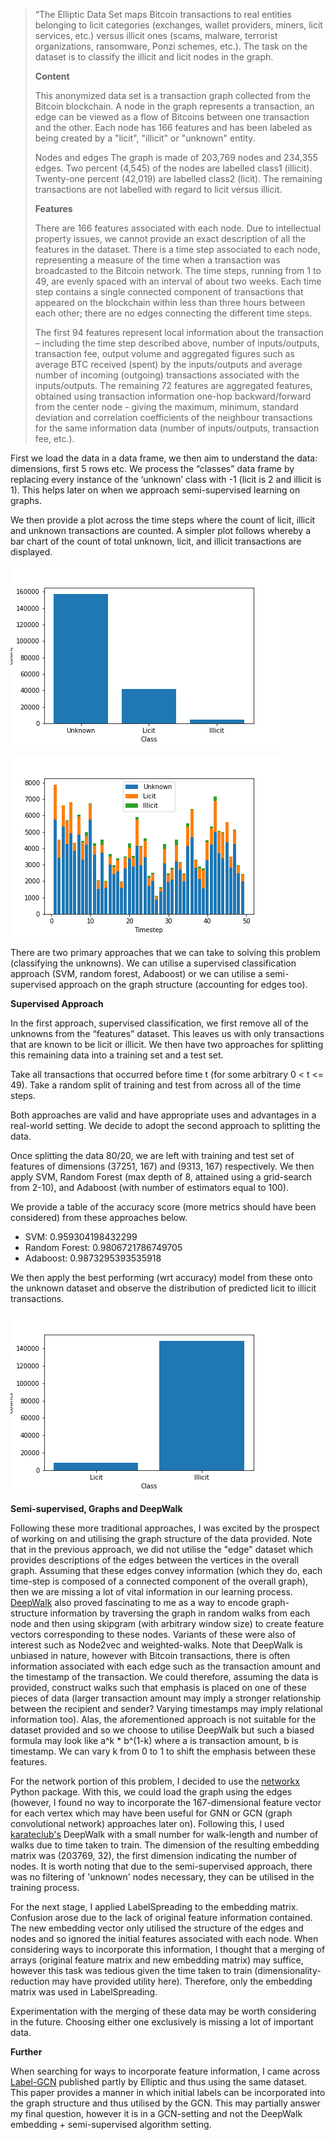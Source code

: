 
> “The Elliptic Data Set maps Bitcoin transactions to real entities belonging to licit categories (exchanges, wallet providers, miners, licit services, etc.) versus illicit ones (scams, malware, terrorist organizations, ransomware, Ponzi schemes, etc.). The task on the dataset is to classify the illicit and licit nodes in the graph.
> 
> **Content**
> 
> This anonymized data set is a transaction graph collected from the Bitcoin blockchain. A node in the graph represents a transaction, an edge can be viewed as a flow of Bitcoins between one transaction and the other. Each node has 166 features and has been labeled as being created by a "licit", "illicit" or "unknown" entity.
> 
> Nodes and edges
> The graph is made of 203,769 nodes and 234,355 edges. Two percent (4,545) of the nodes are labelled class1 (illicit). Twenty-one percent (42,019) are labelled class2 (licit). The remaining transactions are not labelled with regard to licit versus illicit.
> 
> **Features**
> 
> There are 166 features associated with each node. Due to intellectual property issues, we cannot provide an exact description of all the features in the dataset. There is a time step associated to each node, representing a measure of the time when a transaction was broadcasted to the Bitcoin network. The time steps, running from 1 to 49, are evenly spaced with an interval of about two weeks. Each time step contains a single connected component of transactions that appeared on the blockchain within less than three hours between each other; there are no edges connecting the different time steps.
> 
> The first 94 features represent local information about the transaction – including the time step described above, number of inputs/outputs, transaction fee, output volume and aggregated figures such as average BTC received (spent) by the inputs/outputs and average number of incoming (outgoing) transactions associated with the inputs/outputs. The remaining 72 features are aggregated features, obtained using transaction information one-hop backward/forward from the center node - giving the maximum, minimum, standard deviation and correlation coefficients of the neighbour transactions for the same information data (number of inputs/outputs, transaction fee, etc.).


First we load the data in a data frame, we then aim to understand the data: dimensions, first 5 rows etc. We process the “classes” data frame by replacing every instance of the ‘unknown’ class with -1 (licit is 2 and illicit is 1). This helps later on when we approach semi-supervised learning on graphs. 

We then provide a plot across the time steps where the count of licit, illicit and unknown transactions are counted. A simpler plot follows whereby a bar chart of the count of total unknown, licit, and illicit transactions are displayed. 

![Count Plot](bar.png)

![Time Plot](time.png)

There are two primary approaches that we can take to solving this problem (classifying the unknowns). We can utilise a supervised classification approach (SVM, random forest, Adaboost) or we can utilise a semi-supervised approach on the graph structure (accounting for edges too).

**Supervised Approach**

In the first approach, supervised classification, we first remove all of the unknowns from the “features” dataset. This leaves us with only transactions that are known to be licit or illicit. We then have two approaches for splitting this remaining data into a training set and a test set. 

Take all transactions that occurred before time t (for some arbitrary 0 < t <= 49).
Take a random split of training and test from across all of the time steps.

Both approaches are valid and have appropriate uses and advantages in a real-world setting. We decide to adopt the second approach to splitting the data. 

Once splitting the data 80/20, we are left with training and test set of features of dimensions (37251, 167) and (9313, 167) respectively. We then apply SVM, Random Forest (max depth of 8, attained using a grid-search from 2-10), and Adaboost (with number of estimators equal to 100). 

We provide a table of the accuracy score (more metrics should have been considered) from these approaches below. 

* SVM: 0.959304198432299
* Random Forest: 0.9806721786749705
* Adaboost: 0.9873295393535918


We then apply the best performing (wrt accuracy) model from these onto the unknown dataset and observe the distribution of predicted licit to illicit transactions.

![Prediction Plot](predict.png)


**Semi-supervised, Graphs and DeepWalk**

Following these more traditional approaches, I was excited by the prospect of working on and utilising the graph structure of the data provided. Note that in the previous approach, we did not utilise the "edge" dataset which provides descriptions of the edges between the vertices in the overall graph. Assuming that these edges convey information (which they do, each time-step is composed of a connected component of the overall graph), then we are missing a lot of vital information in our learning process. [DeepWalk](https://arxiv.org/abs/1403.6652) also proved fascinating to me as a way to encode graph-structure information by traversing the graph in random walks from each node and then using skipgram (with arbitrary window size) to create feature vectors corresponding to these nodes. Variants of these were also of interest such as Node2vec and weighted-walks. Note that DeepWalk is unbiased in nature, however with Bitcoin transactions, there is often information associated with each edge such as the transaction amount and the timestamp of the transaction. We could therefore, assuming the data is provided, construct walks such that emphasis is placed on one of these pieces of data (larger transaction amount may imply a stronger relationship between the recipient and sender? Varying timestamps may imply relational information too). Alas, the aforementioned approach is not suitable for the dataset provided and so we choose to utilise DeepWalk but such a biased formula may look like a^k * b^(1-k) where a is transaction amount, b is timestamp. We can vary k from 0 to 1 to shift the emphasis between these features. 

For the network portion of this problem, I decided to use the [networkx](https://networkx.org/) Python package. With this, we could load the graph using the edges (however, I found no way to incorporate the 167-dimensional feature vector for each vertex which may have been useful for GNN or GCN (graph convolutional network) approaches later on). Following this, I used [karateclub's](https://github.com/benedekrozemberczki/karateclub) DeepWalk with a small number for walk-length and number of walks due to time taken to train. The dimension of the resulting embedding matrix was (203769, 32), the first dimension indicating the number of nodes. It is worth noting that due to the semi-supervised approach, there was no filtering of 'unknown' nodes necessary, they can be utilised in the training process. 

For the next stage, I applied LabelSpreading to the embedding matrix. Confusion arose due to the lack of original feature information contained. The new embedding vector only utilised the structure of the edges and nodes and so ignored the initial features associated with each node. When considering ways to incorporate this information, I thought that a merging of arrays (original feature matrix and new embedding matrix) may suffice, however this task was tedious given the time taken to train (dimensionality-reduction may have provided utility here). Therefore, only the embedding matrix was used in LabelSpreading. 

Experimentation with the merging of these data may be worth considering in the future. Choosing either one exclusively is missing a lot of important data. 


**Further**

When searching for ways to incorporate feature information, I came across [Label-GCN](https://arxiv.org/pdf/2104.02153.pdf) published partly by Elliptic and thus using the same dataset. This paper provides a manner in which initial labels can be incorporated into the graph structure and thus utilised by the GCN. This may partially answer my final question, however it is in a GCN-setting and not the DeepWalk embedding + semi-supervised algorithm setting. 
